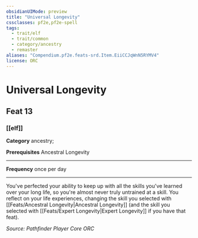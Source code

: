 ```yaml
---
obsidianUIMode: preview
title: "Universal Longevity"
cssclasses: pf2e,pf2e-spell
tags:
  - trait/elf
  - trait/common
  - category/ancestry
  - remaster
aliases: "Compendium.pf2e.feats-srd.Item.EiiCCJqWnN5RYMV4"
license: ORC
---
```

# Universal Longevity
## Feat 13
### [[elf]]

**Category** ancestry; 



**Prerequisites** Ancestral Longevity
* * *
**Frequency** once per day

* * *

You've perfected your ability to keep up with all the skills you've learned over your long life, so you're almost never truly untrained at a skill. You reflect on your life experiences, changing the skill you selected with [[Feats/Ancestral Longevity|Ancestral Longevity]] (and the skill you selected with [[Feats/Expert Longevity|Expert Longevity]] if you have that feat).

*Source: Pathfinder Player Core*
*ORC*